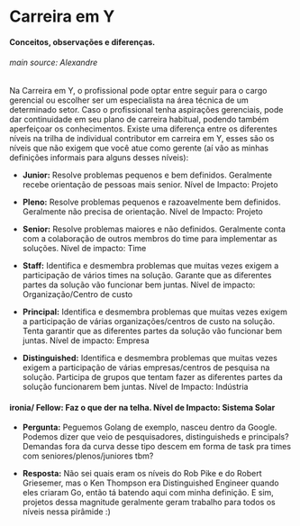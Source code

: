 # Carreira em Y

#### Conceitos, observações e diferenças.
###### main source: Alexandre

Na Carreira em Y, o profissional pode optar entre seguir para o cargo gerencial ou escolher ser um especialista na área técnica de um determinado setor. Caso o profissional tenha aspirações gerenciais, pode dar continuidade em seu plano de carreira habitual, podendo também aperfeiçoar os conhecimentos.
Existe uma diferença entre os diferentes níveis na trilha de individual contributor em carreira em Y, esses são os níveis que não exigem que você atue como gerente (aí vão as minhas definições informais para alguns desses níveis):

- **Junior:** Resolve problemas pequenos e bem definidos. Geralmente recebe orientação de pessoas mais senior.  Nível de Impacto: Projeto

- **Pleno:** Resolve problemas pequenos  e razoavelmente bem definidos. Geralmente não precisa de orientação. Nível de Impacto: Projeto

- **Senior:** Resolve problemas maiores e não definidos.  Geralmente conta com a colaboração de outros membros do time para implementar as soluções. Nível de impacto: Time

- **Staff:** Identifica e desmembra  problemas que muitas vezes exigem a participação de vários times na solução. Garante que as diferentes partes da solução vão funcionar bem juntas. Nível de impacto: Organização/Centro de custo

- **Principal:** Identifica e desmembra  problemas que muitas vezes exigem a participação de várias organizações/centros de custo na solução. Tenta garantir que as diferentes partes da solução vão funcionar bem juntas. Nível de impacto: Empresa

- **Distinguished:** Identifica e desmembra problemas que muitas vezes exigem a participação de várias empresas/centros de pesquisa na solução. Participa de grupos que tentam fazer as diferentes partes da solução funcionarem bem juntas. Nível de Impacto: Indústria

#### ironia/ Fellow: Faz o que der na telha. Nível de Impacto: Sistema Solar

- **Pergunta:** Peguemos Golang de exemplo, nasceu dentro da Google. Podemos dizer que veio de pesquisadores, distinguisheds e principals? Demandas fora da curva desse tipo descem em forma de task pra times com seniores/plenos/juniores tbm?

- **Resposta:** Não sei quais eram os níveis do Rob Pike e do Robert Griesemer, mas o Ken Thompson era Distinguished Engineer quando eles criaram Go, então tá batendo aqui com minha definição. E sim, projetos dessa magnitude geralmente geram trabalho para todos os níveis nessa pirâmide :)
